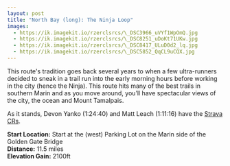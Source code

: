 ```yaml
---
layout: post
title: "North Bay (long): The Ninja Loop"
images:
  - https://ik.imagekit.io/rzerclsrcs/\_DSC3966_uVYf1WpOmQ.jpg
  - https://ik.imagekit.io/rzerclsrcs/\_DSC8251_uDoKt71UKw.jpg
  - https://ik.imagekit.io/rzerclsrcs/\_DSC8417_ULuD0d2_lq.jpg
  - https://ik.imagekit.io/rzerclsrcs/\_DSC5852_QqCL9uCQX.jpg
---
```



This route's tradition goes back several years to when a few ultra-runners
decided to sneak in a trail run into the early morning hours before working in
the city (hence the Ninja). This route hits many of the best trails in southern
Marin and as you move around, you’ll have spectacular views of the city, the
ocean and Mount Tamalpais.

As it stands, Devon Yanko (1:24:40) and Matt Leach (1:11:16) have the [Strava
CRs](https://www.strava.com/segments/5463709).

**Start Location:** Start at the (west) Parking Lot on the Marin side of the Golden Gate Bridge<br>
**Distance:** 11.5 miles<br>
**Elevation Gain:** 2100ft
